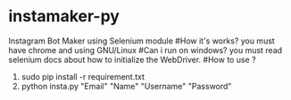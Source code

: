 # instamaker-py
Instagram Bot Maker using Selenium module
#How it's works?
you must have chrome and using GNU/Linux
#Can i run on windows?
you must read selenium docs about how to initialize the WebDriver. 
#How to use ?
1. sudo pip install -r requirement.txt <br/>
2. python insta.py "Email" "Name" "Username" "Password"
